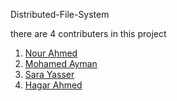 Distributed-File-System

there are 4 contributers in this project 
1. [Nour Ahmed]()
2. [Mohamed Ayman]()
3. [Sara Yasser]()
4. [Hagar Ahmed]()
